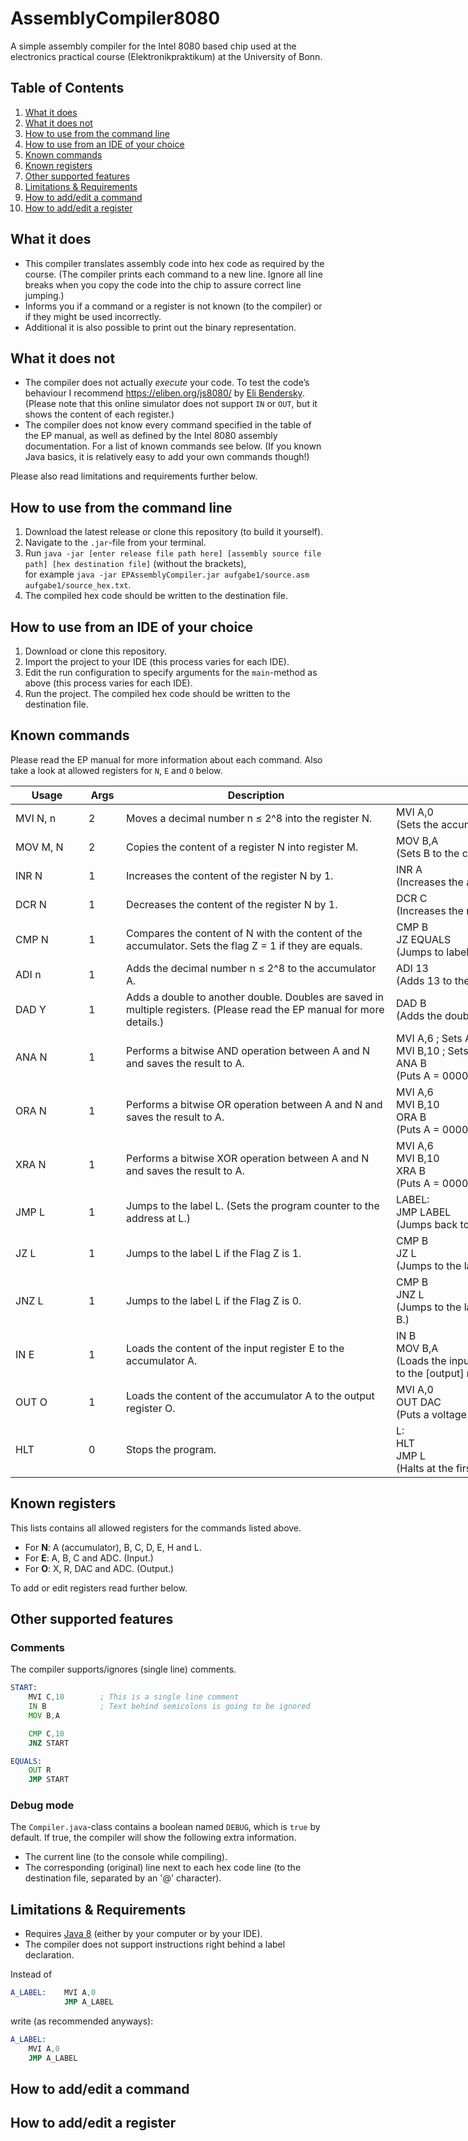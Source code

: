 # AssemblyCompiler8080
A simple assembly compiler for the Intel 8080 based chip used at the electronics practical course (Elektronikpraktikum) at the University of Bonn.

## Table of Contents
1. [What it does](#what-it-does)
2. [What it does not](#what-it-does-not)
3. [How to use from the command line](#how-to-use-from-the-command-line)
4. [How to use from an IDE of your choice](#how-to-use-from-an-ide-of-your-choice)
5. [Known commands](#known-commands)
6. [Known registers](#known-registers)
7. [Other supported features](#other-supported-features)
8. [Limitations & Requirements](#limitations--requirements)
9. [How to add/edit a command](#how-to-addedit-a-command)
10. [How to add/edit a register](#how-to-addedit-a-register)

## What it does
* This compiler translates assembly code into hex code as required by the course. (The compiler prints each command to a new line. Ignore all line breaks when you copy the code into the chip to assure correct line jumping.)
* Informs you if a command or a register is not known (to the compiler) or if they might be used incorrectly.
* Additional it is also possible to print out the binary representation.

## What it does not
* The compiler does not actually *execute* your code. To test the code’s behaviour I recommend https://eliben.org/js8080/ by [Eli Bendersky](https://github.com/eliben/js-8080-sim). (Please note that this online simulator does not support `IN` or `OUT`, but it shows the content of each register.)
* The compiler does not know every command specified in the table of the EP manual, as well as defined by the Intel 8080 assembly documentation. For a list of known commands see below. (If you known Java basics, it is relatively easy to add your own commands though!)

Please also read limitations and requirements further below.

## How to use from the command line
1. Download the latest release or clone this repository (to build it yourself).
2. Navigate to the `.jar`-file from your terminal.
3. Run `java -jar [enter release file path here] [assembly source file path] [hex destination file]` (without the brackets),  
for example `java -jar EPAssemblyCompiler.jar aufgabe1/source.asm aufgabe1/source_hex.txt`.
4. The compiled hex code should be written to the destination file.

## How to use from an IDE of your choice
1. Download or clone this repository.
2. Import the project to your IDE (this process varies for each IDE).
3. Edit the run configuration to specify arguments for the `main`-method as above (this process varies for each IDE).
4. Run the project. The compiled hex code should be written to the destination file.

## Known commands
Please read the EP manual for more information about each command. Also take a look at allowed registers for `N`, `E` and `O` below.
<table style="undefined;table-layout: fixed; width: 1061px"><colgroup>
<col style="width: 117px">
<col style="width: 60px">
<col style="width: 432px">
<col style="width: 452px">
</colgroup>
<thead>
  <tr>
    <th>Usage<br></th>
    <th>Args</th>
    <th>Description</th>
    <th>Example</th>
  </tr></thead>
<tbody>
  <tr>
    <td>MVI N, n</td>
    <td>2</td>
    <td>Moves a decimal number n ≤ 2^8 into the register N.<br></td>
    <td>MVI A,0<br>(Sets the accumulator register A to zero.)</td>
  </tr>
  <tr>
    <td>MOV M, N<br></td>
    <td>2</td>
    <td>Copies the content of a register N into register M.<br></td>
    <td>MOV B,A<br>(Sets B to the content of the accumulator A.)</td>
  </tr>
  <tr>
    <td>INR N<br></td>
    <td>1</td>
    <td>Increases the content of the register N by 1.<br></td>
    <td>INR A<br>(Increases the accumulator by one.)</td>
  </tr>
  <tr>
    <td>DCR N<br></td>
    <td>1</td>
    <td>Decreases the content of the register N by 1.<br></td>
    <td>DCR C<br>(Increases the register C by one.)</td>
  </tr>
  <tr>
    <td>CMP N<br></td>
    <td>1</td>
    <td>Compares the content of N with the content of the accumulator. Sets the flag Z = 1 if they are equals.<br></td>
    <td>CMP B<br>JZ EQUALS<br>(Jumps to label 'EQUALS' if B is equals to A.)</td>
  </tr>
  <tr>
    <td>ADI n<br></td>
    <td>1</td>
    <td>Adds the decimal number  n ≤ 2^8 to the accumulator A.</td>
    <td>ADI 13<br>(Adds 13 to the content of A.)</td>
  </tr>
  <tr>
    <td>DAD Y<br></td>
    <td>1</td>
    <td>Adds a double to another double. Doubles are saved in multiple registers. (Please read the EP manual for more details.)</td>
    <td>DAD B<br>(Adds the double contained in the registers B, C to H, L.)<br></td>
  </tr>
  <tr>
    <td>ANA N<br></td>
    <td>1</td>
    <td>Performs a bitwise AND operation between A and N and saves the result to A.</td>
    <td>MVI A,6     ; Sets A = 0000 0110<br>MVI B,10   ; Sets B = 0000 1010<br>ANA B<br>(Puts A = 0000 0010 into the accumulator A.)</td>
  </tr>
  <tr>
    <td>ORA N<br></td>
    <td>1</td>
    <td>Performs a bitwise OR operation between A and N and saves the result to A.<br></td>
    <td>MVI A,6<br>MVI B,10<br>ORA B<br>(Puts A = 0000 1110 into the accumulator A.)</td>
  </tr>
  <tr>
    <td>XRA N<br></td>
    <td>1</td>
    <td>Performs a bitwise XOR operation between A and N and saves the result to A.<br></td>
    <td>MVI A,6<br>MVI B,10<br>XRA B<br>(Puts A = 0000 1100 into the accumulator A.)</td>
  </tr>
  <tr>
    <td>JMP L<br></td>
    <td>1</td>
    <td>Jumps to the label L. (Sets the program counter to the address at L.)<br></td>
    <td>LABEL:<br>  JMP LABEL<br>(Jumps back to LABEL and stays in a never ending loop.)</td>
  </tr>
  <tr>
    <td>JZ L<br></td>
    <td>1</td>
    <td>Jumps to the label L if the Flag Z is 1.<br></td>
    <td>CMP B<br>JZ L<br>(Jumps to the label L if the accumulator A is equals to B.)</td>
  </tr>
  <tr>
    <td>JNZ L<br></td>
    <td>1</td>
    <td> Jumps to the label L if the Flag Z is 0.<br></td>
    <td>CMP B<br>JNZ L<br>(Jumps to the label L if the accumulator A is not equals to B.)</td>
  </tr>
  <tr>
    <td>IN E<br></td>
    <td>1</td>
    <td>Loads the content of the input register E to the accumulator A.<br></td>
    <td>IN B<br>MOV B,A<br>(Loads the input from the input register B to A and then A to the [output] register B. The Bs are not the same!)</td>
  </tr>
  <tr>
    <td>OUT O<br></td>
    <td>1</td>
    <td>Loads the content of the accumulator A to the output register O.<br></td>
    <td>MVI A,0<br>OUT DAC<br>(Puts a voltage of 0 to the digital-analog converter.)</td>
  </tr>
  <tr>
    <td>HLT</td>
    <td>0<br></td>
    <td>Stops the program.<br></td>
    <td>L:<br>  HLT<br>  JMP L<br>(Halts at the first iteration of the loop.)<br></td>
  </tr>
</tbody></table>

## Known registers
This lists contains all allowed registers for the commands listed above.
* For **N**: A (accumulator), B, C, D, E, H and L.
* For **E**: A, B, C and ADC. (Input.)
* For **O**: X, R, DAC and ADC. (Output.)

To add or edit registers read further below.

## Other supported features
### Comments
The compiler supports/ignores (single line) comments.
```asm
START:
    MVI C,10        ; This is a single line comment
    IN B            ; Text behind semicolons is going to be ignored
    MOV B,A

    CMP C,10
    JNZ START

EQUALS:
    OUT R
    JMP START
```

### Debug mode
The `Compiler.java`-class contains a boolean named `DEBUG`, which is `true` by default. If true, the compiler will show the following extra information.
* The current line (to the console while compiling).
* The corresponding (original) line next to each hex code line (to the destination file, separated by an '@' character).

## Limitations & Requirements
* Requires [Java 8](https://www.java.com/de/download/manual.jsp) (either by your computer or by your IDE).
* The compiler does not support instructions right behind a label declaration.

Instead of
```asm
A_LABEL:    MVI A,0
            JMP A_LABEL
```
write (as recommended anyways):
```asm
A_LABEL:
    MVI A,0
    JMP A_LABEL
```

## How to add/edit a command

## How to add/edit a register
